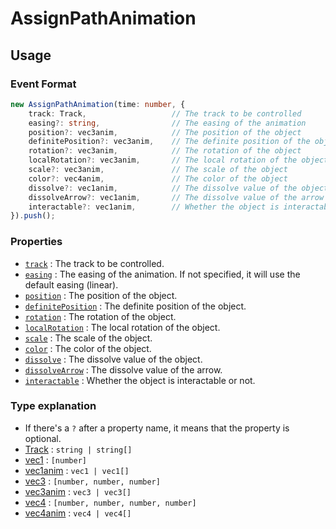 # AssignPathAnimation

## Usage

### Event Format

```ts
new AssignPathAnimation(time: number, {
    track: Track,                   // The track to be controlled
    easing?: string,                // The easing of the animation
    position?: vec3anim,            // The position of the object
    definitePosition?: vec3anim,    // The definite position of the object
    rotation?: vec3anim,            // The rotation of the object
    localRotation?: vec3anim,       // The local rotation of the object
    scale?: vec3anim,               // The scale of the object
    color?: vec4anim,               // The color of the object
    dissolve?: vec1anim,            // The dissolve value of the object
    dissolveArrow?: vec1anim,       // The dissolve value of the arrow
    interactable?: vec1anim,        // Whether the object is interactable or not
}).push();
```

### Properties

- [`track`](../types/track.md) : The track to be controlled.
- [`easing`](../enums/easings.md) : The easing of the animation. If not specified, it will use the default easing (linear).
- [`position`](../animations/position.md) : The position of the object.
- [`definitePosition`](../animations/definitePosition.md) : The definite position of the object.
- [`rotation`](../animations/rotation.md) : The rotation of the object.
- [`localRotation`](../animations/localRotation.md) : The local rotation of the object.
- [`scale`](../animations/scale.md) : The scale of the object.
- [`color`](../animations/color.md) : The color of the object.
- [`dissolve`](../animations/dissolve.md) : The dissolve value of the object.
- [`dissolveArrow`](../animations/dissolveArrow.md) : The dissolve value of the arrow.
- [`interactable`](../animations/interactable.md) : Whether the object is interactable or not.

### Type explanation

- If there's a `?` after a property name, it means that the property is optional.
- <a href="../types/track.md">Track</a> : `string | string[]`
- <a href="../types/vec1.md">vec1</a> : `[number]`
- <a href="../types/vec1anim.md">vec1anim</a> : `vec1 | vec1[]`
- <a href="../types/vec3.md">vec3</a> : `[number, number, number]`
- <a href="../types/vec3anim.md">vec3anim</a> : `vec3 | vec3[]`
- <a href="../types/vec4.md">vec4</a> : `[number, number, number, number]`
- <a href="../types/vec4anim.md">vec4anim</a> : `vec4 | vec4[]`